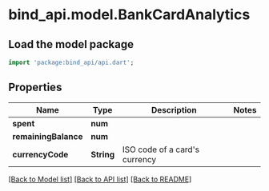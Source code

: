 # bind_api.model.BankCardAnalytics

## Load the model package
```dart
import 'package:bind_api/api.dart';
```

## Properties
Name | Type | Description | Notes
------------ | ------------- | ------------- | -------------
**spent** | **num** |  | 
**remainingBalance** | **num** |  | 
**currencyCode** | **String** | ISO code of a card's currency | 

[[Back to Model list]](../README.md#documentation-for-models) [[Back to API list]](../README.md#documentation-for-api-endpoints) [[Back to README]](../README.md)


